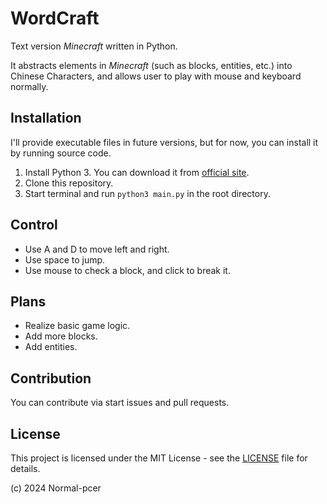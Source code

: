 # WordCraft
Text version _Minecraft_ written in Python.

It abstracts elements in _Minecraft_ (such as blocks, entities, etc.) into Chinese Characters, and allows user to play with mouse and keyboard normally.

## Installation
I'll provide executable files in future versions, but for now, you can install it by running source code.

1. Install Python 3. You can download it from [official site](https://www.python.org/downloads/).
2. Clone this repository.
3. Start terminal and run `python3 main.py` in the root directory.

## Control
- Use A and D to move left and right.
- Use space to jump.
- Use mouse to check a block, and click to break it.

## Plans
- Realize basic game logic.
- Add more blocks.
- Add entities.

## Contribution
You can contribute via start issues and pull requests.

## License
This project is licensed under the MIT License - see the [LICENSE](LICENSE) file for details.

(c) 2024 Normal-pcer